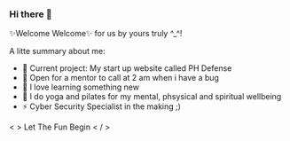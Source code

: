 ### Hi there 👋

✨Welcome Welcome✨ for us by yours truly ^_^!

A litte summary about me:

- 🔭 Current project: My start up website called PH Defense
- 👯 Open for a mentor to call at 2 am when i have a bug
- 💬 I love learning something new
- 🌱 I do yoga and pilates for my mental, phsysical and spiritual wellbeing
-  ⚡ Cyber Security Specialist in the making ;)

<  > Let The Fun Begin < / >
